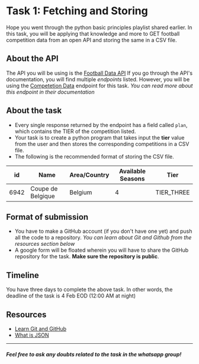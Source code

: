 # Task 1: Fetching and Storing
Hope you went through the python basic principles playlist shared earlier. In this task, you will be applying that knowledge and more to GET football competition data from an open API and storing the same in a CSV file.

## About the API
The API you will be using is the [Football Data API](https://www.football-data.org/) 
If you go through the API's documentation, you will find multiple _endpoints_ listed. However, you will be using the [Competetion Data](https://api.football-data.org/v2/competitions/) endpoint for this task.
_You can read more about this endpoint in their documentation_

## About the task
* Every single response returned by the endpoint has a field called `plan`, which contains the TIER of the competition listed. 
* Your task is to create a python program that takes input the **tier** value from the user and then stores the corresponding competitions in a CSV file.
* The following is the recommended format of storing the CSV file.

|id|Name|Area/Country|Available Seasons|Tier|
|----|----|----|----|----|
|6942|Coupe de Belgique|Belgium|4|TIER_THREE|

## Format of submission
* You have to make a GitHub account (if you don't have one yet) and push all the code to a repository. _You can learn about Git and Github from the resources section below_
* A google form will be floated wherein you will have to share the GitHub repository for the task. **Make sure the repository is public**.

##  Timeline
You have three days to complete the above task. In other words, the deadline of the task is 4 Feb EOD (12:00 AM at night)

## Resources
* [Learn Git and GitHub](https://youtu.be/nhNq2kIvi9s)
* [What is JSON](https://www.youtube.com/watch?v=iiADhChRriM)

---
##### Feel free to ask any doubts related to the task in the whatsapp group!